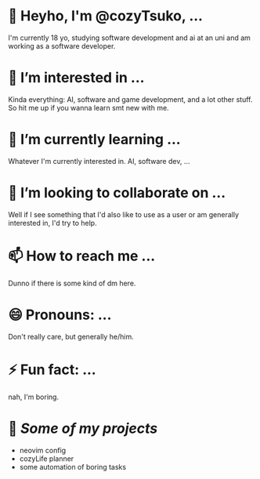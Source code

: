 # 👋 Heyho, I'm @cozyTsuko, ...
I'm currently 18 yo, studying software development and ai at an uni and am working as a software developer.

# 👀 I’m interested in ...
Kinda everything: AI, software and game development, and a lot other stuff. So hit me up if you wanna learn smt new with me.

# 🌱 I’m currently learning ...
Whatever I'm currently interested in. AI, software dev, ...

# 💞️ I’m looking to collaborate on ...
Well if I see something that I'd also like to use as a user or am generally interested in, I'd try to help.

# 📫 How to reach me ...
Dunno if there is some kind of dm here.

# 😄 Pronouns: ...
Don't really care, but generally he/him.

# ⚡ Fun fact: ...
nah, I'm boring.

# 🤖 ***Some of my projects***
- neovim config
- cozyLife planner
- some automation of boring tasks
